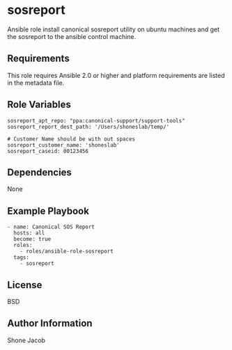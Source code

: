 sosreport
=========

Ansible role install canonical sosreport utility on ubuntu machines and get the sosreport to the ansible control machine.

Requirements
------------

This role requires Ansible 2.0 or higher and platform requirements are listed in the metadata file.

Role Variables
--------------

```
sosreport_apt_repo: "ppa:canonical-support/support-tools"
sosreport_report_dest_path: '/Users/shoneslab/temp/'

# Customer Name should be with out spaces
sosreport_customer_name: 'shoneslab'
sosreport_caseid: 00123456
```

Dependencies
------------

None

Example Playbook
----------------

```
- name: Canonical SOS Report
  hosts: all
  become: true
  roles:
    - roles/ansible-role-sosreport
  tags:
    - sosreport
```


License
-------

BSD

Author Information
------------------

Shone Jacob

